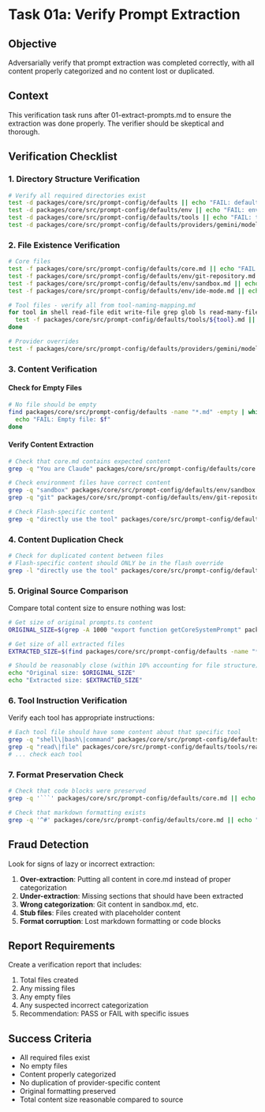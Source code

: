 # Task 01a: Verify Prompt Extraction

## Objective

Adversarially verify that prompt extraction was completed correctly, with all content properly categorized and no content lost or duplicated.

## Context

This verification task runs after 01-extract-prompts.md to ensure the extraction was done properly. The verifier should be skeptical and thorough.

## Verification Checklist

### 1. Directory Structure Verification

```bash
# Verify all required directories exist
test -d packages/core/src/prompt-config/defaults || echo "FAIL: defaults directory missing"
test -d packages/core/src/prompt-config/defaults/env || echo "FAIL: env directory missing"
test -d packages/core/src/prompt-config/defaults/tools || echo "FAIL: tools directory missing"
test -d packages/core/src/prompt-config/defaults/providers/gemini/models/gemini-2.5-flash || echo "FAIL: flash directory missing"
```

### 2. File Existence Verification

```bash
# Core files
test -f packages/core/src/prompt-config/defaults/core.md || echo "FAIL: core.md missing"
test -f packages/core/src/prompt-config/defaults/env/git-repository.md || echo "FAIL: git-repository.md missing"
test -f packages/core/src/prompt-config/defaults/env/sandbox.md || echo "FAIL: sandbox.md missing"
test -f packages/core/src/prompt-config/defaults/env/ide-mode.md || echo "FAIL: ide-mode.md missing"

# Tool files - verify all from tool-naming-mapping.md
for tool in shell read-file edit write-file grep glob ls read-many-files web-fetch web-search memory todo-write todo-read; do
  test -f packages/core/src/prompt-config/defaults/tools/${tool}.md || echo "FAIL: ${tool}.md missing"
done

# Provider overrides
test -f packages/core/src/prompt-config/defaults/providers/gemini/models/gemini-2.5-flash/core.md || echo "FAIL: flash core.md missing"
```

### 3. Content Verification

#### Check for Empty Files
```bash
# No file should be empty
find packages/core/src/prompt-config/defaults -name "*.md" -empty | while read f; do
  echo "FAIL: Empty file: $f"
done
```

#### Verify Content Extraction
```bash
# Check that core.md contains expected content
grep -q "You are Claude" packages/core/src/prompt-config/defaults/core.md || echo "FAIL: core.md missing main prompt"

# Check environment files have correct content
grep -q "sandbox" packages/core/src/prompt-config/defaults/env/sandbox.md || echo "FAIL: sandbox.md missing sandbox content"
grep -q "git" packages/core/src/prompt-config/defaults/env/git-repository.md || echo "FAIL: git-repository.md missing git content"

# Check Flash-specific content
grep -q "directly use the tool" packages/core/src/prompt-config/defaults/providers/gemini/models/gemini-2.5-flash/core.md || echo "FAIL: Flash override missing tool usage instruction"
```

### 4. Content Duplication Check

```bash
# Check for duplicated content between files
# Flash-specific content should ONLY be in the flash override
grep -l "directly use the tool" packages/core/src/prompt-config/defaults/**/*.md | wc -l | grep -q "1" || echo "FAIL: Flash content duplicated in multiple files"
```

### 5. Original Source Comparison

Compare total content size to ensure nothing was lost:
```bash
# Get size of original prompts.ts content
ORIGINAL_SIZE=$(grep -A 1000 "export function getCoreSystemPrompt" packages/core/src/core/prompts.ts | wc -c)

# Get size of all extracted files
EXTRACTED_SIZE=$(find packages/core/src/prompt-config/defaults -name "*.md" -exec cat {} \; | wc -c)

# Should be reasonably close (within 10% accounting for file structure)
echo "Original size: $ORIGINAL_SIZE"
echo "Extracted size: $EXTRACTED_SIZE"
```

### 6. Tool Instruction Verification

Verify each tool has appropriate instructions:
```bash
# Each tool file should have some content about that specific tool
grep -q "shell\|bash\|command" packages/core/src/prompt-config/defaults/tools/shell.md || echo "FAIL: shell.md missing shell content"
grep -q "read\|file" packages/core/src/prompt-config/defaults/tools/read-file.md || echo "FAIL: read-file.md missing read content"
# ... check each tool
```

### 7. Format Preservation Check

```bash
# Check that code blocks were preserved
grep -q '```' packages/core/src/prompt-config/defaults/core.md || echo "WARNING: No code blocks found in core.md"

# Check that markdown formatting exists
grep -q '^#' packages/core/src/prompt-config/defaults/core.md || echo "WARNING: No headers found in core.md"
```

## Fraud Detection

Look for signs of lazy or incorrect extraction:

1. **Over-extraction**: Putting all content in core.md instead of proper categorization
2. **Under-extraction**: Missing sections that should have been extracted
3. **Wrong categorization**: Git content in sandbox.md, etc.
4. **Stub files**: Files created with placeholder content
5. **Format corruption**: Lost markdown formatting or code blocks

## Report Requirements

Create a verification report that includes:
1. Total files created
2. Any missing files
3. Any empty files
4. Any suspected incorrect categorization
5. Recommendation: PASS or FAIL with specific issues

## Success Criteria

- All required files exist
- No empty files
- Content properly categorized
- No duplication of provider-specific content
- Original formatting preserved
- Total content size reasonable compared to source